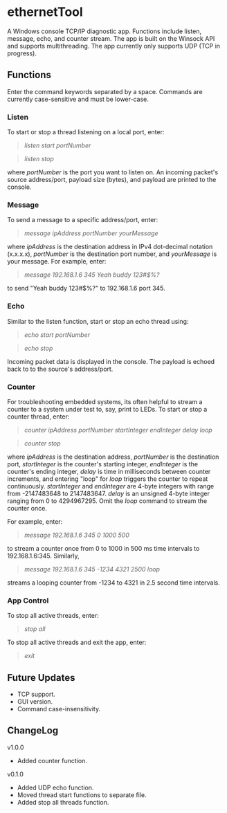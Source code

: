 # ethernetTool

A Windows console TCP/IP diagnostic app. Functions include listen, message, echo, and counter stream. The app is built on the Winsock API and supports multithreading. The app currently only supports UDP (TCP in progress).

## Functions
Enter the command keywords separated by a space. Commands are currently case-sensitive and must be lower-case.

### Listen
To start or stop a thread listening on a local port, enter:
> *listen start portNumber*

> *listen stop*

where *portNumber* is the port you want to listen on. An incoming packet's source address/port, payload size (bytes), and payload are printed to the console.

### Message
To send a message to a specific address/port, enter:
> *message ipAddress portNumber yourMessage*

where *ipAddress* is the destination address in IPv4 dot-decimal notation (x.x.x.x), *portNumber* is the destination port number, and *yourMessage* is your message. For example, enter:

> *message 192.168.1.6 345 Yeah buddy 123#$%?*

to send "Yeah buddy 123#$%?" to 192.168.1.6 port 345.

### Echo
Similar to the listen function, start or stop an echo thread using:
> *echo start portNumber*

> *echo stop*

Incoming packet data is displayed in the console. The payload is echoed back to to the source's address/port.

### Counter
For troubleshooting embedded systems, its often helpful to stream a counter to a system under test to, say, print to LEDs. To start or stop a counter thread, enter:
> *counter ipAddress portNumber startInteger endInteger delay loop*

> *counter stop*

where *ipAddress* is the destination address, *portNumber* is the destination port, *startInteger* is the counter's starting integer, *endInteger* is the counter's ending integer, *delay* is time in milliseconds between counter increments, and entering "loop" for *loop* triggers the counter to repeat continuously. *startInteger* and *endInteger* are 4-byte integers with range from -2147483648 to 2147483647. *delay* is an unsigned 4-byte integer ranging from 0 to 4294967295. Omit the *loop* command to stream the counter once.

For example, enter:

> *message 192.168.1.6 345 0 1000 500*

to stream a counter once from 0 to 1000 in 500 ms time intervals to 192.168.1.6:345. Similarly, 

> *message 192.168.1.6 345 -1234 4321 2500 loop*

streams a looping counter from -1234 to 4321 in 2.5 second time intervals.

### App Control
To stop all active threads, enter:
> *stop all*

To stop all active threads and exit the app, enter:
> *exit*

## Future Updates
- TCP support.
- GUI version.
- Command case-insensitivity.

## ChangeLog
v1.0.0
- Added counter function.

v0.1.0
- Added UDP echo function.
- Moved thread start functions to separate file.
- Added stop all threads function.

